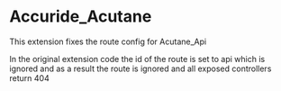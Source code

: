 # Accuride_Acutane

This extension fixes the route config for Acutane_Api

In the original extension code the id of the route is set to api which is ignored and as a result
the route is ignored and all exposed controllers return 404

